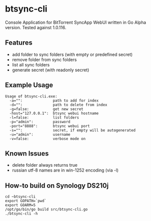 btsync-cli
============

Console Application for BitTorrent SyncApp WebUI written in Go
Alpha version. Tested against 1.0.116.

Features
------
  * add folder to sync folders (with empty or predefined secret)
  * remove folder from sync folders
  * list all sync folders
  * generate secret (with readonly secret)

Example Usage
------

    Usage of btsync-cli.exe:
      -a="":              path to add for index
      -d="":              path to delete from index
      -g=false:           get new secret
      -host="127.0.0.1":  btsync webui hostname
      -l=false:           list folders
      -p="admin":         password
      -port="8888":       btsync webui port
      -s="":              secret, if empty will be autogenerated
      -u="admin":         username
      -v=false:           verbose mode on


Known Issues
------
  * delete folder always returns true
  * russian utf-8 names are in win-1252 encoding (via -l)


How-to build on Synology DS210j
------
    cd ~btsync-cli
    export GOPATH=`pwd`
    export GOARM=5
    /opt/go/bin/go build src/btsync-cli.go
    ./btsync-cli -h